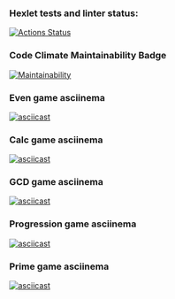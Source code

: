 ### Hexlet tests and linter status:
[![Actions Status](https://github.com/romcky/java-project-61/actions/workflows/hexlet-check.yml/badge.svg)](https://github.com/romcky/java-project-61/actions)

### Code Climate Maintainability Badge
[![Maintainability](https://api.codeclimate.com/v1/badges/bc1cb69bf0072eb41a87/maintainability)](https://codeclimate.com/github/romcky/java-project-61/maintainability)

### Even game asciinema
[![asciicast](https://asciinema.org/a/7BnwNNsyTmr7G2T0awhqCyLSY.svg)](https://asciinema.org/a/7BnwNNsyTmr7G2T0awhqCyLSY)

### Calc game asciinema
[![asciicast](https://asciinema.org/a/N2sr3vPDPxC0Sil3cS96nHcLA.svg)](https://asciinema.org/a/N2sr3vPDPxC0Sil3cS96nHcLA)

### GCD game asciinema
[![asciicast](https://asciinema.org/a/caBSpMZgJWNcLysQgEG3TcDXL.svg)](https://asciinema.org/a/caBSpMZgJWNcLysQgEG3TcDXL)

### Progression game asciinema
[![asciicast](https://asciinema.org/a/zyq6UIoTmlEzwexb2Byj6oNpv.svg)](https://asciinema.org/a/zyq6UIoTmlEzwexb2Byj6oNpv)

### Prime game asciinema
[![asciicast](https://asciinema.org/a/oxxHGqUy76fc5rvkmGUcG2US3.svg)](https://asciinema.org/a/oxxHGqUy76fc5rvkmGUcG2US3)
